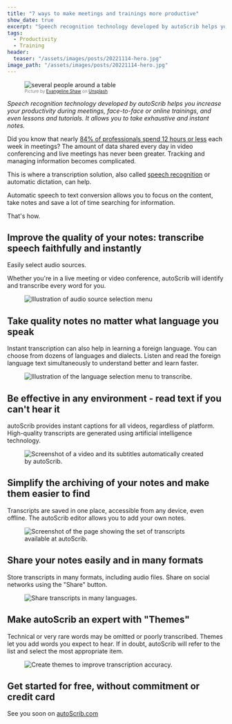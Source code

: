 ```yaml
---
title: "7 ways to make meetings and trainings more productive"
show_date: true
excerpt: "Speech recognition technology developed by autoScrib helps you increase your productivity during meetings, face-to-face or online trainings, and even lessons and tutorials. It allows you to take exhaustive and instant notes."
tags:
  - Productivity
  - Training
header:
  teaser: "/assets/images/posts/20221114-hero.jpg"
image_path: "/assets/images/posts/20221114-hero.jpg"
---
```


<figure>
<img src="{{ site.url }}{{ site.baseurl }}/assets/images/posts/20221114-hero.jpg" alt="several people around a table" class="full" loading="lazy">
<figcaption style="color:grey; font-size:10px;">Picture by <a href="https://unsplash.com/it/@evangelineshaw">Evangeline Shaw</a> on <a href="https://unsplash.com">Unsplash</a>
  </figcaption>
</figure>

_Speech recognition technology developed by autoScrib helps you increase your productivity during meetings, face-to-face or online trainings, and even lessons and tutorials. It allows you to take exhaustive and instant notes._

Did you know that nearly [84% of professionals spend 12 hours or less](https://www.dialpad.com/blog/video-conferencing-report/#time-spent-in-meetings) each week in meetings? The amount of data shared every day in video conferencing and live meetings has never been greater. Tracking and managing information becomes complicated.

This is where a transcription solution, also called [speech recognition](https://en.blog.autoscrib.com/Here-is-what-makes-a-good-voice-assistant/) or automatic dictation, can help.

Automatic speech to text conversion allows you to focus on the content, take notes and save a lot of time searching for information.

That's how.

## Improve the quality of your notes: transcribe speech faithfully and instantly

Easily select audio sources.

Whether you're in a live meeting or video conference, autoScrib will identify and transcribe every word for you.

<figure>
<img src="{{ site.url }}{{ site.baseurl }}/assets/images/posts/20221114-browser select.webp" alt="Illustration of audio source selection menu" class= "full" loading="lazy">
</figure>

## Take quality notes no matter what language you speak

Instant transcription can also help in learning a foreign language. You can choose from dozens of languages ​​and dialects. Listen and read the foreign language text simultaneously to understand better and learn faster.

<figure>
<img src="{{ site.url }}{{ site.baseurl }}/assets/images/posts/20221114-select-languages.gif" alt="Illustration of the language selection menu to transcribe." class="full" loading="lazy">
</figure>

## Be effective in any environment - read text if you can't hear it

autoScrib provides instant captions for all videos, regardless of platform. High-quality transcripts are generated using artificial intelligence technology.

<figure>
<img src="{{ site.url }}{{ site.baseurl }}/assets/images/posts/20221114-speaker.gif" alt="Screenshot of a video and its subtitles automatically created by autoScrib." class="full" loading="lazy">
</figure>

## Simplify the archiving of your notes and make them easier to find

Transcripts are saved in one place, accessible from any device, even offline. The autoScrib editor allows you to add your own notes.

<figure>
<img src="{{ site.url }}{{ site.baseurl }}/assets/images/posts/20221114-Content Screen Shot.webp" alt="Screenshot of the page showing the set of transcripts available at autoScrib." class="full" loading="lazy">
</figure>

## Share your notes easily and in many formats

Store transcripts in many formats, including audio files. Share on social networks using the "Share" button.

<figure>
<img src="{{ site.url }}{{ site.baseurl }}/assets/images/posts/20221114-share options.webp" alt="Share transcripts in many languages." class="full" loading="lazy">
</figure>

## Make autoScrib an expert with "Themes"

Technical or very rare words may be omitted or poorly transcribed. Themes let you add words you expect to hear. If in doubt, autoScrib will refer to the list and select the most appropriate item.

<figure>
<img src="{{ site.url }}{{ site.baseurl }}/assets/images/posts/20221114-new theme.webp" alt="Create themes to improve transcription accuracy." class="full" loading="lazy">
</figure>

## Get started for free, without commitment or credit card

See you soon on [autoScrib.com](https://autoscrib.com)
